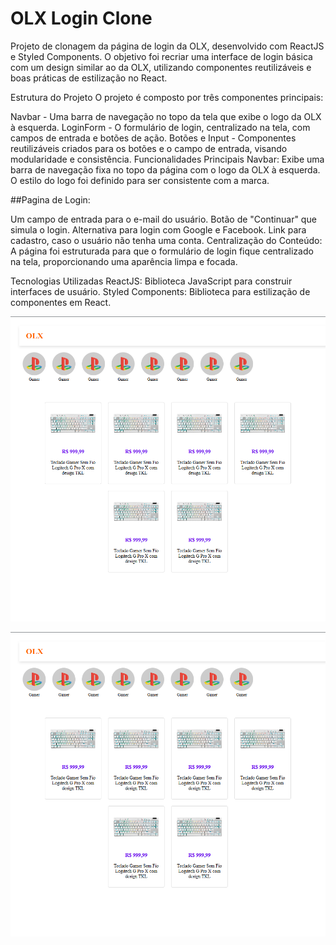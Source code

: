 <h1>OLX Login Clone</h1>

Projeto de clonagem da página de login da OLX, desenvolvido com ReactJS e Styled Components. O objetivo foi recriar uma interface de login básica com um design similar ao da OLX, utilizando componentes reutilizáveis e boas práticas de estilização no React.

Estrutura do Projeto
O projeto é composto por três componentes principais:

Navbar - Uma barra de navegação no topo da tela que exibe o logo da OLX à esquerda.
LoginForm - O formulário de login, centralizado na tela, com campos de entrada e botões de ação.
Botões e Input - Componentes reutilizáveis criados para os botões e o campo de entrada, visando modularidade e consistência.
Funcionalidades Principais
Navbar: Exibe uma barra de navegação fixa no topo da página com o logo da OLX à esquerda. O estilo do logo foi definido para ser consistente com a marca.

##Pagina de Login:

Um campo de entrada para o e-mail do usuário.
Botão de "Continuar" que simula o login.
Alternativa para login com Google e Facebook.
Link para cadastro, caso o usuário não tenha uma conta.
Centralização do Conteúdo: A página foi estruturada para que o formulário de login fique centralizado na tela, proporcionando uma aparência limpa e focada.

Tecnologias Utilizadas
ReactJS: Biblioteca JavaScript para construir interfaces de usuário.
Styled Components: Biblioteca para estilização de componentes em React.

![Tela de login clonada](https://github.com/delmiraugusto/projetoCloneReact/blob/main/src/assets/PaginaHome.png)

![Tela Home clonada](https://github.com/delmiraugusto/projetoCloneReact/blob/main/src/assets/PaginaHome.png)

